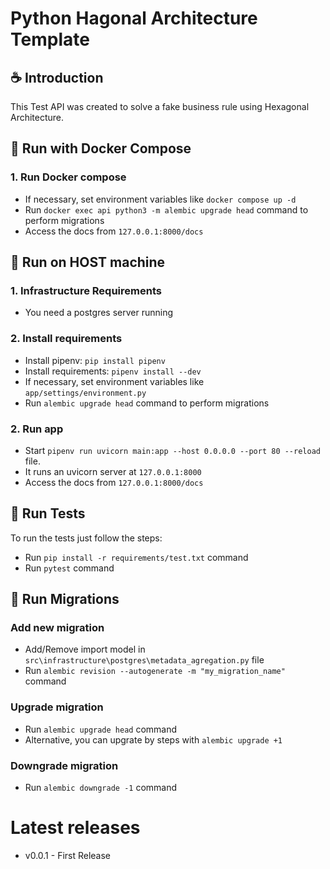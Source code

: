 # Python Hagonal Architecture Template

## :coffee: Introduction

This Test API was created to solve a fake business rule using Hexagonal Architecture.

## :octopus: Run with Docker Compose

### 1. Run Docker compose

- If necessary, set environment variables like `docker compose up -d`
- Run `docker exec api python3 -m alembic upgrade head` command to perform migrations
- Access the docs from `127.0.0.1:8000/docs`

## :office: Run on HOST machine

### 1. Infrastructure Requirements

- You need a postgres server running

### 2. Install requirements

- Install pipenv: `pip install pipenv`
- Install requirements: `pipenv install --dev`
- If necessary, set environment variables like `app/settings/environment.py`
- Run `alembic upgrade head` command to perform migrations

### 2. Run app

- Start `pipenv run uvicorn main:app --host 0.0.0.0 --port 80 --reload` file.
- It runs an uvicorn server at `127.0.0.1:8000`
- Access the docs from `127.0.0.1:8000/docs`

## :bug: Run Tests

To run the tests just follow the steps:

- Run `pip install -r requirements/test.txt` command
- Run `pytest` command

## :twisted_rightwards_arrows: Run Migrations

### Add new migration

- Add/Remove import model in `src\infrastructure\postgres\metadata_agregation.py` file
- Run `alembic revision --autogenerate -m "my_migration_name"` command

### Upgrade migration

- Run `alembic upgrade head` command
- Alternative, you can upgrate by steps with `alembic upgrade +1`

### Downgrade migration

- Run `alembic downgrade -1` command

# Latest releases

- v0.0.1 - First Release
